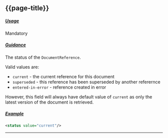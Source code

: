 ## {{page-title}}

<h5><ins>Usage</ins></h5>

<span class="mro-circle mandatory" title="Mandatory"></span> Mandatory

<h5><ins>Guidance</ins></h5>

The status of the `DocumentReference`.

Valid values are:

- `current` - the current reference for this document
- `superseded` - this reference has been superseded by another referernce
- `entered-in-error` - reference created in error

However, this field will always have default value of `current` as only the latest version of the document is retrieved.

<h5><ins>Example</ins></h5>

```xml
<status value="current"/>
```

---